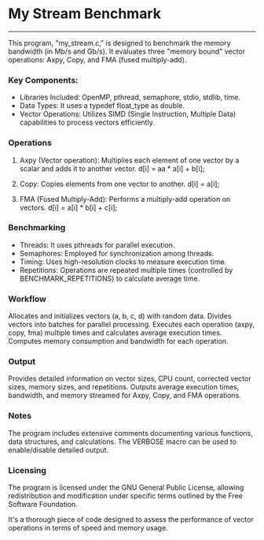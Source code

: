 # My Stream Benchmark
-------------------------

This program, "my_stream.c," is designed to benchmark the memory bandwidth (in Mb/s and Gb/s).
It evaluates three "memory bound" vector operations: Axpy, Copy, and FMA (fused multiply-add).

### Key Components:

* Libraries Included: OpenMP, pthread, semaphore, stdio, stdlib, time.
* Data Types: It uses a typedef float_type as double.
* Vector Operations: Utilizes SIMD (Single Instruction, Multiple Data) capabilities to process vectors efficiently.

### Operations

  1. Axpy (Vector operation):
        Multiplies each element of one vector by a scalar and adds it to another vector.
        d[i] = aa * a[i] + b[i];

  2. Copy:
        Copies elements from one vector to another.
        d[i] = a[i];

  3. FMA (Fused Multiply-Add):
        Performs a multiply-add operation on vectors.
        d[i] = a[i] * b[i] + c[i];

### Benchmarking

* Threads: It uses pthreads for parallel execution.
* Semaphores: Employed for synchronization among threads.
* Timing: Uses high-resolution clocks to measure execution time.
* Repetitions: Operations are repeated multiple times (controlled by BENCHMARK_REPETITIONS) to calculate average time.

### Workflow

Allocates and initializes vectors (a, b, c, d) with random data.
Divides vectors into batches for parallel processing.
Executes each operation (axpy, copy, fma) multiple times and calculates average execution times.
Computes memory consumption and bandwidth for each operation.

### Output

Provides detailed information on vector sizes, CPU count, corrected
vector sizes, memory sizes, and repetitions.
Outputs average execution times, bandwidth, and memory streamed for
Axpy, Copy, and FMA operations.

### Notes

The program includes extensive comments documenting various functions, data structures, and calculations.
The VERBOSE macro can be used to enable/disable detailed output.

### Licensing

The program is licensed under the GNU General Public License, allowing redistribution and modification under specific terms outlined by the Free Software Foundation.

It's a thorough piece of code designed to assess the performance of vector operations in terms of speed and memory usage.
